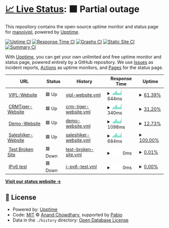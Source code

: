 # [📈 Live Status](https://upptime.varianceinfotech.com): <!--live status--> **🟧 Partial outage**

This repository contains the open-source uptime monitor and status page for [manojvipl](https://upptime.varianceinfotech.com), powered by [Upptime](https://github.com/upptime/upptime).

[![Uptime CI](https://github.com/manojvipl/upptime/workflows/Uptime%20CI/badge.svg)](https://github.com/manojvipl/upptime/actions?query=workflow%3A%22Uptime+CI%22)
[![Response Time CI](https://github.com/manojvipl/upptime/workflows/Response%20Time%20CI/badge.svg)](https://github.com/manojvipl/upptime/actions?query=workflow%3A%22Response+Time+CI%22)
[![Graphs CI](https://github.com/manojvipl/upptime/workflows/Graphs%20CI/badge.svg)](https://github.com/manojvipl/upptime/actions?query=workflow%3A%22Graphs+CI%22)
[![Static Site CI](https://github.com/manojvipl/upptime/workflows/Static%20Site%20CI/badge.svg)](https://github.com/manojvipl/upptime/actions?query=workflow%3A%22Static+Site+CI%22)
[![Summary CI](https://github.com/manojvipl/upptime/workflows/Summary%20CI/badge.svg)](https://github.com/manojvipl/upptime/actions?query=workflow%3A%22Summary+CI%22)

With [Upptime](https://upptime.js.org), you can get your own unlimited and free uptime monitor and status page, powered entirely by a GitHub repository. We use [Issues](https://github.com/manojvipl/upptime/issues) as incident reports, [Actions](https://github.com/manojvipl/upptime/actions) as uptime monitors, and [Pages](https://upptime.varianceinfotech.com) for the status page.

<!--start: status pages-->
<!-- This summary is generated by Upptime (https://github.com/upptime/upptime) -->
<!-- Do not edit this manually, your changes will be overwritten -->
<!-- prettier-ignore -->
| URL | Status | History | Response Time | Uptime |
| --- | ------ | ------- | ------------- | ------ |
| <img alt="" src="https://icons.duckduckgo.com/ip3/varianceinfotech.com.ico" height="13"> [VIPL-Website](https://varianceinfotech.com) | 🟩 Up | [vipl-website.yml](https://github.com/manojpvipl/upptime/commits/HEAD/history/vipl-website.yml) | <details><summary><img alt="Response time graph" src="./graphs/vipl-website/response-time-week.png" height="20"> 644ms</summary><br><a href="https://upptime.varianceinfotech.com/history/vipl-website"><img alt="Response time 644" src="https://img.shields.io/endpoint?url=https%3A%2F%2Fraw.githubusercontent.com%2Fmanojpvipl%2Fupptime%2FHEAD%2Fapi%2Fvipl-website%2Fresponse-time.json"></a><br><a href="https://upptime.varianceinfotech.com/history/vipl-website"><img alt="24-hour response time 644" src="https://img.shields.io/endpoint?url=https%3A%2F%2Fraw.githubusercontent.com%2Fmanojpvipl%2Fupptime%2FHEAD%2Fapi%2Fvipl-website%2Fresponse-time-day.json"></a><br><a href="https://upptime.varianceinfotech.com/history/vipl-website"><img alt="7-day response time 644" src="https://img.shields.io/endpoint?url=https%3A%2F%2Fraw.githubusercontent.com%2Fmanojpvipl%2Fupptime%2FHEAD%2Fapi%2Fvipl-website%2Fresponse-time-week.json"></a><br><a href="https://upptime.varianceinfotech.com/history/vipl-website"><img alt="30-day response time 644" src="https://img.shields.io/endpoint?url=https%3A%2F%2Fraw.githubusercontent.com%2Fmanojpvipl%2Fupptime%2FHEAD%2Fapi%2Fvipl-website%2Fresponse-time-month.json"></a><br><a href="https://upptime.varianceinfotech.com/history/vipl-website"><img alt="1-year response time 644" src="https://img.shields.io/endpoint?url=https%3A%2F%2Fraw.githubusercontent.com%2Fmanojpvipl%2Fupptime%2FHEAD%2Fapi%2Fvipl-website%2Fresponse-time-year.json"></a></details> | <details><summary><a href="https://upptime.varianceinfotech.com/history/vipl-website">61.39%</a></summary><a href="https://upptime.varianceinfotech.com/history/vipl-website"><img alt="All-time uptime 61.39%" src="https://img.shields.io/endpoint?url=https%3A%2F%2Fraw.githubusercontent.com%2Fmanojpvipl%2Fupptime%2FHEAD%2Fapi%2Fvipl-website%2Fuptime.json"></a><br><a href="https://upptime.varianceinfotech.com/history/vipl-website"><img alt="24-hour uptime 61.39%" src="https://img.shields.io/endpoint?url=https%3A%2F%2Fraw.githubusercontent.com%2Fmanojpvipl%2Fupptime%2FHEAD%2Fapi%2Fvipl-website%2Fuptime-day.json"></a><br><a href="https://upptime.varianceinfotech.com/history/vipl-website"><img alt="7-day uptime 61.39%" src="https://img.shields.io/endpoint?url=https%3A%2F%2Fraw.githubusercontent.com%2Fmanojpvipl%2Fupptime%2FHEAD%2Fapi%2Fvipl-website%2Fuptime-week.json"></a><br><a href="https://upptime.varianceinfotech.com/history/vipl-website"><img alt="30-day uptime 61.39%" src="https://img.shields.io/endpoint?url=https%3A%2F%2Fraw.githubusercontent.com%2Fmanojpvipl%2Fupptime%2FHEAD%2Fapi%2Fvipl-website%2Fuptime-month.json"></a><br><a href="https://upptime.varianceinfotech.com/history/vipl-website"><img alt="1-year uptime 61.39%" src="https://img.shields.io/endpoint?url=https%3A%2F%2Fraw.githubusercontent.com%2Fmanojpvipl%2Fupptime%2FHEAD%2Fapi%2Fvipl-website%2Fuptime-year.json"></a></details>
| <img alt="" src="https://icons.duckduckgo.com/ip3/crmtiger.com.ico" height="13"> [CRMTiger-Website](https://crmtiger.com) | 🟩 Up | [crm-tiger-website.yml](https://github.com/manojpvipl/upptime/commits/HEAD/history/crm-tiger-website.yml) | <details><summary><img alt="Response time graph" src="./graphs/crm-tiger-website/response-time-week.png" height="20"> 340ms</summary><br><a href="https://upptime.varianceinfotech.com/history/crm-tiger-website"><img alt="Response time 340" src="https://img.shields.io/endpoint?url=https%3A%2F%2Fraw.githubusercontent.com%2Fmanojpvipl%2Fupptime%2FHEAD%2Fapi%2Fcrm-tiger-website%2Fresponse-time.json"></a><br><a href="https://upptime.varianceinfotech.com/history/crm-tiger-website"><img alt="24-hour response time 340" src="https://img.shields.io/endpoint?url=https%3A%2F%2Fraw.githubusercontent.com%2Fmanojpvipl%2Fupptime%2FHEAD%2Fapi%2Fcrm-tiger-website%2Fresponse-time-day.json"></a><br><a href="https://upptime.varianceinfotech.com/history/crm-tiger-website"><img alt="7-day response time 340" src="https://img.shields.io/endpoint?url=https%3A%2F%2Fraw.githubusercontent.com%2Fmanojpvipl%2Fupptime%2FHEAD%2Fapi%2Fcrm-tiger-website%2Fresponse-time-week.json"></a><br><a href="https://upptime.varianceinfotech.com/history/crm-tiger-website"><img alt="30-day response time 340" src="https://img.shields.io/endpoint?url=https%3A%2F%2Fraw.githubusercontent.com%2Fmanojpvipl%2Fupptime%2FHEAD%2Fapi%2Fcrm-tiger-website%2Fresponse-time-month.json"></a><br><a href="https://upptime.varianceinfotech.com/history/crm-tiger-website"><img alt="1-year response time 340" src="https://img.shields.io/endpoint?url=https%3A%2F%2Fraw.githubusercontent.com%2Fmanojpvipl%2Fupptime%2FHEAD%2Fapi%2Fcrm-tiger-website%2Fresponse-time-year.json"></a></details> | <details><summary><a href="https://upptime.varianceinfotech.com/history/crm-tiger-website">31.20%</a></summary><a href="https://upptime.varianceinfotech.com/history/crm-tiger-website"><img alt="All-time uptime 31.20%" src="https://img.shields.io/endpoint?url=https%3A%2F%2Fraw.githubusercontent.com%2Fmanojpvipl%2Fupptime%2FHEAD%2Fapi%2Fcrm-tiger-website%2Fuptime.json"></a><br><a href="https://upptime.varianceinfotech.com/history/crm-tiger-website"><img alt="24-hour uptime 31.20%" src="https://img.shields.io/endpoint?url=https%3A%2F%2Fraw.githubusercontent.com%2Fmanojpvipl%2Fupptime%2FHEAD%2Fapi%2Fcrm-tiger-website%2Fuptime-day.json"></a><br><a href="https://upptime.varianceinfotech.com/history/crm-tiger-website"><img alt="7-day uptime 31.20%" src="https://img.shields.io/endpoint?url=https%3A%2F%2Fraw.githubusercontent.com%2Fmanojpvipl%2Fupptime%2FHEAD%2Fapi%2Fcrm-tiger-website%2Fuptime-week.json"></a><br><a href="https://upptime.varianceinfotech.com/history/crm-tiger-website"><img alt="30-day uptime 31.20%" src="https://img.shields.io/endpoint?url=https%3A%2F%2Fraw.githubusercontent.com%2Fmanojpvipl%2Fupptime%2FHEAD%2Fapi%2Fcrm-tiger-website%2Fuptime-month.json"></a><br><a href="https://upptime.varianceinfotech.com/history/crm-tiger-website"><img alt="1-year uptime 31.20%" src="https://img.shields.io/endpoint?url=https%3A%2F%2Fraw.githubusercontent.com%2Fmanojpvipl%2Fupptime%2FHEAD%2Fapi%2Fcrm-tiger-website%2Fuptime-year.json"></a></details>
| <img alt="" src="https://icons.duckduckgo.com/ip3/realtyshine.com.ico" height="13"> [Demo-Website](https://realtyshine.com) | 🟩 Up | [demo-website.yml](https://github.com/manojpvipl/upptime/commits/HEAD/history/demo-website.yml) | <details><summary><img alt="Response time graph" src="./graphs/demo-website/response-time-week.png" height="20"> 1098ms</summary><br><a href="https://upptime.varianceinfotech.com/history/demo-website"><img alt="Response time 1098" src="https://img.shields.io/endpoint?url=https%3A%2F%2Fraw.githubusercontent.com%2Fmanojpvipl%2Fupptime%2FHEAD%2Fapi%2Fdemo-website%2Fresponse-time.json"></a><br><a href="https://upptime.varianceinfotech.com/history/demo-website"><img alt="24-hour response time 1098" src="https://img.shields.io/endpoint?url=https%3A%2F%2Fraw.githubusercontent.com%2Fmanojpvipl%2Fupptime%2FHEAD%2Fapi%2Fdemo-website%2Fresponse-time-day.json"></a><br><a href="https://upptime.varianceinfotech.com/history/demo-website"><img alt="7-day response time 1098" src="https://img.shields.io/endpoint?url=https%3A%2F%2Fraw.githubusercontent.com%2Fmanojpvipl%2Fupptime%2FHEAD%2Fapi%2Fdemo-website%2Fresponse-time-week.json"></a><br><a href="https://upptime.varianceinfotech.com/history/demo-website"><img alt="30-day response time 1098" src="https://img.shields.io/endpoint?url=https%3A%2F%2Fraw.githubusercontent.com%2Fmanojpvipl%2Fupptime%2FHEAD%2Fapi%2Fdemo-website%2Fresponse-time-month.json"></a><br><a href="https://upptime.varianceinfotech.com/history/demo-website"><img alt="1-year response time 1098" src="https://img.shields.io/endpoint?url=https%3A%2F%2Fraw.githubusercontent.com%2Fmanojpvipl%2Fupptime%2FHEAD%2Fapi%2Fdemo-website%2Fresponse-time-year.json"></a></details> | <details><summary><a href="https://upptime.varianceinfotech.com/history/demo-website">12.73%</a></summary><a href="https://upptime.varianceinfotech.com/history/demo-website"><img alt="All-time uptime 12.73%" src="https://img.shields.io/endpoint?url=https%3A%2F%2Fraw.githubusercontent.com%2Fmanojpvipl%2Fupptime%2FHEAD%2Fapi%2Fdemo-website%2Fuptime.json"></a><br><a href="https://upptime.varianceinfotech.com/history/demo-website"><img alt="24-hour uptime 12.73%" src="https://img.shields.io/endpoint?url=https%3A%2F%2Fraw.githubusercontent.com%2Fmanojpvipl%2Fupptime%2FHEAD%2Fapi%2Fdemo-website%2Fuptime-day.json"></a><br><a href="https://upptime.varianceinfotech.com/history/demo-website"><img alt="7-day uptime 12.73%" src="https://img.shields.io/endpoint?url=https%3A%2F%2Fraw.githubusercontent.com%2Fmanojpvipl%2Fupptime%2FHEAD%2Fapi%2Fdemo-website%2Fuptime-week.json"></a><br><a href="https://upptime.varianceinfotech.com/history/demo-website"><img alt="30-day uptime 12.73%" src="https://img.shields.io/endpoint?url=https%3A%2F%2Fraw.githubusercontent.com%2Fmanojpvipl%2Fupptime%2FHEAD%2Fapi%2Fdemo-website%2Fuptime-month.json"></a><br><a href="https://upptime.varianceinfotech.com/history/demo-website"><img alt="1-year uptime 12.73%" src="https://img.shields.io/endpoint?url=https%3A%2F%2Fraw.githubusercontent.com%2Fmanojpvipl%2Fupptime%2FHEAD%2Fapi%2Fdemo-website%2Fuptime-year.json"></a></details>
| <img alt="" src="https://icons.duckduckgo.com/ip3/saleshiker.com.ico" height="13"> [Saleshiker-Website](https://saleshiker.com) | 🟩 Up | [saleshiker-website.yml](https://github.com/manojpvipl/upptime/commits/HEAD/history/saleshiker-website.yml) | <details><summary><img alt="Response time graph" src="./graphs/saleshiker-website/response-time-week.png" height="20"> 684ms</summary><br><a href="https://upptime.varianceinfotech.com/history/saleshiker-website"><img alt="Response time 684" src="https://img.shields.io/endpoint?url=https%3A%2F%2Fraw.githubusercontent.com%2Fmanojpvipl%2Fupptime%2FHEAD%2Fapi%2Fsaleshiker-website%2Fresponse-time.json"></a><br><a href="https://upptime.varianceinfotech.com/history/saleshiker-website"><img alt="24-hour response time 684" src="https://img.shields.io/endpoint?url=https%3A%2F%2Fraw.githubusercontent.com%2Fmanojpvipl%2Fupptime%2FHEAD%2Fapi%2Fsaleshiker-website%2Fresponse-time-day.json"></a><br><a href="https://upptime.varianceinfotech.com/history/saleshiker-website"><img alt="7-day response time 684" src="https://img.shields.io/endpoint?url=https%3A%2F%2Fraw.githubusercontent.com%2Fmanojpvipl%2Fupptime%2FHEAD%2Fapi%2Fsaleshiker-website%2Fresponse-time-week.json"></a><br><a href="https://upptime.varianceinfotech.com/history/saleshiker-website"><img alt="30-day response time 684" src="https://img.shields.io/endpoint?url=https%3A%2F%2Fraw.githubusercontent.com%2Fmanojpvipl%2Fupptime%2FHEAD%2Fapi%2Fsaleshiker-website%2Fresponse-time-month.json"></a><br><a href="https://upptime.varianceinfotech.com/history/saleshiker-website"><img alt="1-year response time 684" src="https://img.shields.io/endpoint?url=https%3A%2F%2Fraw.githubusercontent.com%2Fmanojpvipl%2Fupptime%2FHEAD%2Fapi%2Fsaleshiker-website%2Fresponse-time-year.json"></a></details> | <details><summary><a href="https://upptime.varianceinfotech.com/history/saleshiker-website">100.00%</a></summary><a href="https://upptime.varianceinfotech.com/history/saleshiker-website"><img alt="All-time uptime 100.00%" src="https://img.shields.io/endpoint?url=https%3A%2F%2Fraw.githubusercontent.com%2Fmanojpvipl%2Fupptime%2FHEAD%2Fapi%2Fsaleshiker-website%2Fuptime.json"></a><br><a href="https://upptime.varianceinfotech.com/history/saleshiker-website"><img alt="24-hour uptime 100.00%" src="https://img.shields.io/endpoint?url=https%3A%2F%2Fraw.githubusercontent.com%2Fmanojpvipl%2Fupptime%2FHEAD%2Fapi%2Fsaleshiker-website%2Fuptime-day.json"></a><br><a href="https://upptime.varianceinfotech.com/history/saleshiker-website"><img alt="7-day uptime 100.00%" src="https://img.shields.io/endpoint?url=https%3A%2F%2Fraw.githubusercontent.com%2Fmanojpvipl%2Fupptime%2FHEAD%2Fapi%2Fsaleshiker-website%2Fuptime-week.json"></a><br><a href="https://upptime.varianceinfotech.com/history/saleshiker-website"><img alt="30-day uptime 100.00%" src="https://img.shields.io/endpoint?url=https%3A%2F%2Fraw.githubusercontent.com%2Fmanojpvipl%2Fupptime%2FHEAD%2Fapi%2Fsaleshiker-website%2Fuptime-month.json"></a><br><a href="https://upptime.varianceinfotech.com/history/saleshiker-website"><img alt="1-year uptime 100.00%" src="https://img.shields.io/endpoint?url=https%3A%2F%2Fraw.githubusercontent.com%2Fmanojpvipl%2Fupptime%2FHEAD%2Fapi%2Fsaleshiker-website%2Fuptime-year.json"></a></details>
| <img alt="" src="https://icons.duckduckgo.com/ip3/thissitedoesnotexist.koj.co.ico" height="13"> [Test Broken Site](https://thissitedoesnotexist.koj.co) | 🟥 Down | [test-broken-site.yml](https://github.com/manojpvipl/upptime/commits/HEAD/history/test-broken-site.yml) | <details><summary><img alt="Response time graph" src="./graphs/test-broken-site/response-time-week.png" height="20"> 0ms</summary><br><a href="https://upptime.varianceinfotech.com/history/test-broken-site"><img alt="Response time 0" src="https://img.shields.io/endpoint?url=https%3A%2F%2Fraw.githubusercontent.com%2Fmanojpvipl%2Fupptime%2FHEAD%2Fapi%2Ftest-broken-site%2Fresponse-time.json"></a><br><a href="https://upptime.varianceinfotech.com/history/test-broken-site"><img alt="24-hour response time 0" src="https://img.shields.io/endpoint?url=https%3A%2F%2Fraw.githubusercontent.com%2Fmanojpvipl%2Fupptime%2FHEAD%2Fapi%2Ftest-broken-site%2Fresponse-time-day.json"></a><br><a href="https://upptime.varianceinfotech.com/history/test-broken-site"><img alt="7-day response time 0" src="https://img.shields.io/endpoint?url=https%3A%2F%2Fraw.githubusercontent.com%2Fmanojpvipl%2Fupptime%2FHEAD%2Fapi%2Ftest-broken-site%2Fresponse-time-week.json"></a><br><a href="https://upptime.varianceinfotech.com/history/test-broken-site"><img alt="30-day response time 0" src="https://img.shields.io/endpoint?url=https%3A%2F%2Fraw.githubusercontent.com%2Fmanojpvipl%2Fupptime%2FHEAD%2Fapi%2Ftest-broken-site%2Fresponse-time-month.json"></a><br><a href="https://upptime.varianceinfotech.com/history/test-broken-site"><img alt="1-year response time 0" src="https://img.shields.io/endpoint?url=https%3A%2F%2Fraw.githubusercontent.com%2Fmanojpvipl%2Fupptime%2FHEAD%2Fapi%2Ftest-broken-site%2Fresponse-time-year.json"></a></details> | <details><summary><a href="https://upptime.varianceinfotech.com/history/test-broken-site">0.01%</a></summary><a href="https://upptime.varianceinfotech.com/history/test-broken-site"><img alt="All-time uptime 0.01%" src="https://img.shields.io/endpoint?url=https%3A%2F%2Fraw.githubusercontent.com%2Fmanojpvipl%2Fupptime%2FHEAD%2Fapi%2Ftest-broken-site%2Fuptime.json"></a><br><a href="https://upptime.varianceinfotech.com/history/test-broken-site"><img alt="24-hour uptime 0.01%" src="https://img.shields.io/endpoint?url=https%3A%2F%2Fraw.githubusercontent.com%2Fmanojpvipl%2Fupptime%2FHEAD%2Fapi%2Ftest-broken-site%2Fuptime-day.json"></a><br><a href="https://upptime.varianceinfotech.com/history/test-broken-site"><img alt="7-day uptime 0.01%" src="https://img.shields.io/endpoint?url=https%3A%2F%2Fraw.githubusercontent.com%2Fmanojpvipl%2Fupptime%2FHEAD%2Fapi%2Ftest-broken-site%2Fuptime-week.json"></a><br><a href="https://upptime.varianceinfotech.com/history/test-broken-site"><img alt="30-day uptime 0.01%" src="https://img.shields.io/endpoint?url=https%3A%2F%2Fraw.githubusercontent.com%2Fmanojpvipl%2Fupptime%2FHEAD%2Fapi%2Ftest-broken-site%2Fuptime-month.json"></a><br><a href="https://upptime.varianceinfotech.com/history/test-broken-site"><img alt="1-year uptime 0.01%" src="https://img.shields.io/endpoint?url=https%3A%2F%2Fraw.githubusercontent.com%2Fmanojpvipl%2Fupptime%2FHEAD%2Fapi%2Ftest-broken-site%2Fuptime-year.json"></a></details>
| <img alt="" src="https://icons.duckduckgo.com/ip3/null.ico" height="13"> [IPv6 test](forwardemail.net) | 🟥 Down | [i-pv6-test.yml](https://github.com/manojpvipl/upptime/commits/HEAD/history/i-pv6-test.yml) | <details><summary><img alt="Response time graph" src="./graphs/i-pv6-test/response-time-week.png" height="20"> 0ms</summary><br><a href="https://upptime.varianceinfotech.com/history/i-pv6-test"><img alt="Response time 0" src="https://img.shields.io/endpoint?url=https%3A%2F%2Fraw.githubusercontent.com%2Fmanojpvipl%2Fupptime%2FHEAD%2Fapi%2Fi-pv6-test%2Fresponse-time.json"></a><br><a href="https://upptime.varianceinfotech.com/history/i-pv6-test"><img alt="24-hour response time 0" src="https://img.shields.io/endpoint?url=https%3A%2F%2Fraw.githubusercontent.com%2Fmanojpvipl%2Fupptime%2FHEAD%2Fapi%2Fi-pv6-test%2Fresponse-time-day.json"></a><br><a href="https://upptime.varianceinfotech.com/history/i-pv6-test"><img alt="7-day response time 0" src="https://img.shields.io/endpoint?url=https%3A%2F%2Fraw.githubusercontent.com%2Fmanojpvipl%2Fupptime%2FHEAD%2Fapi%2Fi-pv6-test%2Fresponse-time-week.json"></a><br><a href="https://upptime.varianceinfotech.com/history/i-pv6-test"><img alt="30-day response time 0" src="https://img.shields.io/endpoint?url=https%3A%2F%2Fraw.githubusercontent.com%2Fmanojpvipl%2Fupptime%2FHEAD%2Fapi%2Fi-pv6-test%2Fresponse-time-month.json"></a><br><a href="https://upptime.varianceinfotech.com/history/i-pv6-test"><img alt="1-year response time 0" src="https://img.shields.io/endpoint?url=https%3A%2F%2Fraw.githubusercontent.com%2Fmanojpvipl%2Fupptime%2FHEAD%2Fapi%2Fi-pv6-test%2Fresponse-time-year.json"></a></details> | <details><summary><a href="https://upptime.varianceinfotech.com/history/i-pv6-test">0.00%</a></summary><a href="https://upptime.varianceinfotech.com/history/i-pv6-test"><img alt="All-time uptime 0.00%" src="https://img.shields.io/endpoint?url=https%3A%2F%2Fraw.githubusercontent.com%2Fmanojpvipl%2Fupptime%2FHEAD%2Fapi%2Fi-pv6-test%2Fuptime.json"></a><br><a href="https://upptime.varianceinfotech.com/history/i-pv6-test"><img alt="24-hour uptime 0.00%" src="https://img.shields.io/endpoint?url=https%3A%2F%2Fraw.githubusercontent.com%2Fmanojpvipl%2Fupptime%2FHEAD%2Fapi%2Fi-pv6-test%2Fuptime-day.json"></a><br><a href="https://upptime.varianceinfotech.com/history/i-pv6-test"><img alt="7-day uptime 0.00%" src="https://img.shields.io/endpoint?url=https%3A%2F%2Fraw.githubusercontent.com%2Fmanojpvipl%2Fupptime%2FHEAD%2Fapi%2Fi-pv6-test%2Fuptime-week.json"></a><br><a href="https://upptime.varianceinfotech.com/history/i-pv6-test"><img alt="30-day uptime 0.00%" src="https://img.shields.io/endpoint?url=https%3A%2F%2Fraw.githubusercontent.com%2Fmanojpvipl%2Fupptime%2FHEAD%2Fapi%2Fi-pv6-test%2Fuptime-month.json"></a><br><a href="https://upptime.varianceinfotech.com/history/i-pv6-test"><img alt="1-year uptime 0.00%" src="https://img.shields.io/endpoint?url=https%3A%2F%2Fraw.githubusercontent.com%2Fmanojpvipl%2Fupptime%2FHEAD%2Fapi%2Fi-pv6-test%2Fuptime-year.json"></a></details>

<!--end: status pages-->

[**Visit our status website →**](https://upptime.varianceinfotech.com)

## 📄 License

- Powered by: [Upptime](https://github.com/upptime/upptime)
- Code: [MIT](./LICENSE) © [Anand Chowdhary](https://anandchowdhary.com), supported by [Pabio](https://pabio.com)
- Data in the `./history` directory: [Open Database License](https://opendatacommons.org/licenses/odbl/1-0/)
